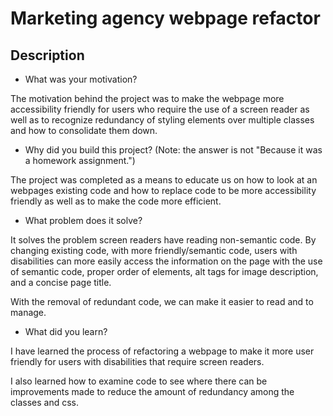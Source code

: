 # Marketing agency webpage refactor

## Description

- What was your motivation?

The motivation behind the project was to make the webpage more accessibility friendly for users who require the use of a screen reader as well as to recognize redundancy of styling elements over multiple classes and how to consolidate them down.

- Why did you build this project? (Note: the answer is not "Because it was a homework assignment.")

The project was completed as a means to educate us on how to look at an webpages existing code and how to replace code to be more accessibility friendly as well as to make the code more efficient.

- What problem does it solve?

It solves the problem screen readers have reading non-semantic code. By changing existing code, with more friendly/semantic code, users with disabilities can more easily access the information on the page with the use of semantic code, proper order of elements, alt tags for image description, and a concise page title.

With the removal of redundant code, we can make it easier to read and to manage.

- What did you learn?

I have learned the process of refactoring a webpage to make it more user friendly for users with disabilities that require screen readers.

I also learned how to examine code to see where there can be improvements made to reduce the amount of redundancy among the classes and css.

##
